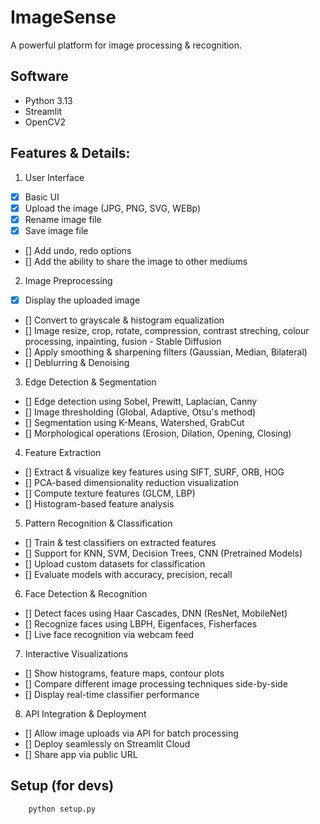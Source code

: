 # ImageSense

A powerful platform for image processing & recognition.

## Software

- Python 3.13
- Streamlit
- OpenCV2

## Features & Details:

1. User Interface

- [x] Basic UI
- [x] Upload the image (JPG, PNG, SVG, WEBp)
- [x] Rename image file
- [x] Save image file
- [] Add undo, redo options
- [] Add the ability to share the image to other mediums

2. Image Preprocessing

- [x] Display the uploaded image
- [] Convert to grayscale & histogram equalization
- [] Image resize, crop, rotate, compression, contrast streching, colour processing, inpainting, fusion - Stable Diffusion
- [] Apply smoothing & sharpening filters (Gaussian, Median, Bilateral)
- [] Deblurring & Denoising

3. Edge Detection & Segmentation

- [] Edge detection using Sobel, Prewitt, Laplacian, Canny
- [] Image thresholding (Global, Adaptive, Otsu's method)
- [] Segmentation using K-Means, Watershed, GrabCut
- [] Morphological operations (Erosion, Dilation, Opening, Closing)

4. Feature Extraction

- [] Extract & visualize key features using SIFT, SURF, ORB, HOG
- [] PCA-based dimensionality reduction visualization
- [] Compute texture features (GLCM, LBP)
- [] Histogram-based feature analysis

5. Pattern Recognition & Classification

- [] Train & test classifiers on extracted features
- [] Support for KNN, SVM, Decision Trees, CNN (Pretrained Models)
- [] Upload custom datasets for classification
- [] Evaluate models with accuracy, precision, recall

6. Face Detection & Recognition

- [] Detect faces using Haar Cascades, DNN (ResNet, MobileNet)
- [] Recognize faces using LBPH, Eigenfaces, Fisherfaces
- [] Live face recognition via webcam feed

7. Interactive Visualizations

- [] Show histograms, feature maps, contour plots
- [] Compare different image processing techniques side-by-side
- [] Display real-time classifier performance

8. API Integration & Deployment

- [] Allow image uploads via API for batch processing
- [] Deploy seamlessly on Streamlit Cloud
- [] Share app via public URL

## Setup (for devs)

```
    python setup.py
```
